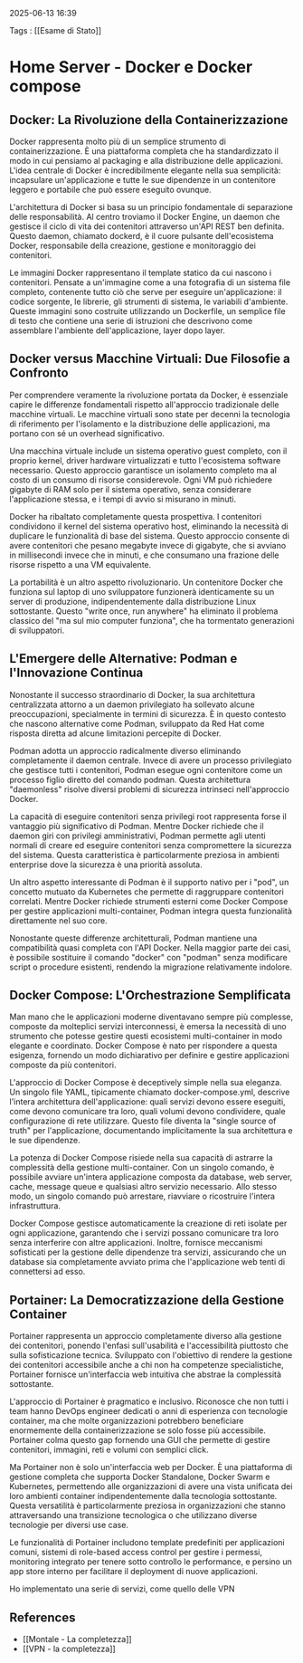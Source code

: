 2025-06-13 16:39

Tags : [[Esame di Stato]]

# Home Server -  Docker e Docker compose

## Docker: La Rivoluzione della Containerizzazione

Docker rappresenta molto più di un semplice strumento di containerizzazione. È una piattaforma completa che ha standardizzato il modo in cui pensiamo al packaging e alla distribuzione delle applicazioni. L'idea centrale di Docker è incredibilmente elegante nella sua semplicità: incapsulare un'applicazione e tutte le sue dipendenze in un contenitore leggero e portabile che può essere eseguito ovunque.

L'architettura di Docker si basa su un principio fondamentale di separazione delle responsabilità. Al centro troviamo il Docker Engine, un daemon che gestisce il ciclo di vita dei contenitori attraverso un'API REST ben definita. Questo daemon, chiamato dockerd, è il cuore pulsante dell'ecosistema Docker, responsabile della creazione, gestione e monitoraggio dei contenitori.

Le immagini Docker rappresentano il template statico da cui nascono i contenitori. Pensate a un'immagine come a una fotografia di un sistema file completo, contenente tutto ciò che serve per eseguire un'applicazione: il codice sorgente, le librerie, gli strumenti di sistema, le variabili d'ambiente. Queste immagini sono costruite utilizzando un Dockerfile, un semplice file di testo che contiene una serie di istruzioni che descrivono come assemblare l'ambiente dell'applicazione, layer dopo layer.
## Docker versus Macchine Virtuali: Due Filosofie a Confronto

Per comprendere veramente la rivoluzione portata da Docker, è essenziale capire le differenze fondamentali rispetto all'approccio tradizionale delle macchine virtuali. Le macchine virtuali sono state per decenni la tecnologia di riferimento per l'isolamento e la distribuzione delle applicazioni, ma portano con sé un overhead significativo.

Una macchina virtuale include un sistema operativo guest completo, con il proprio kernel, driver hardware virtualizzati e tutto l'ecosistema software necessario. Questo approccio garantisce un isolamento completo ma al costo di un consumo di risorse considerevole. Ogni VM può richiedere gigabyte di RAM solo per il sistema operativo, senza considerare l'applicazione stessa, e i tempi di avvio si misurano in minuti.

Docker ha ribaltato completamente questa prospettiva. I contenitori condividono il kernel del sistema operativo host, eliminando la necessità di duplicare le funzionalità di base del sistema. Questo approccio consente di avere contenitori che pesano megabyte invece di gigabyte, che si avviano in millisecondi invece che in minuti, e che consumano una frazione delle risorse rispetto a una VM equivalente.

La portabilità è un altro aspetto rivoluzionario. Un contenitore Docker che funziona sul laptop di uno sviluppatore funzionerà identicamente su un server di produzione, indipendentemente dalla distribuzione Linux sottostante. Questo "write once, run anywhere" ha eliminato il problema classico del "ma sul mio computer funziona", che ha tormentato generazioni di sviluppatori.

## L'Emergere delle Alternative: Podman e l'Innovazione Continua

Nonostante il successo straordinario di Docker, la sua architettura centralizzata attorno a un daemon privilegiato ha sollevato alcune preoccupazioni, specialmente in termini di sicurezza. È in questo contesto che nascono alternative come Podman, sviluppato da Red Hat come risposta diretta ad alcune limitazioni percepite di Docker.

Podman adotta un approccio radicalmente diverso eliminando completamente il daemon centrale. Invece di avere un processo privilegiato che gestisce tutti i contenitori, Podman esegue ogni contenitore come un processo figlio diretto del comando podman. Questa architettura "daemonless" risolve diversi problemi di sicurezza intrinseci nell'approccio Docker.

La capacità di eseguire contenitori senza privilegi root rappresenta forse il vantaggio più significativo di Podman. Mentre Docker richiede che il daemon giri con privilegi amministrativi, Podman permette agli utenti normali di creare ed eseguire contenitori senza compromettere la sicurezza del sistema. Questa caratteristica è particolarmente preziosa in ambienti enterprise dove la sicurezza è una priorità assoluta.

Un altro aspetto interessante di Podman è il supporto nativo per i "pod", un concetto mutuato da Kubernetes che permette di raggruppare contenitori correlati. Mentre Docker richiede strumenti esterni come Docker Compose per gestire applicazioni multi-container, Podman integra questa funzionalità direttamente nel suo core.

Nonostante queste differenze architetturali, Podman mantiene una compatibilità quasi completa con l'API Docker. Nella maggior parte dei casi, è possibile sostituire il comando "docker" con "podman" senza modificare script o procedure esistenti, rendendo la migrazione relativamente indolore.

## Docker Compose: L'Orchestrazione Semplificata

Man mano che le applicazioni moderne diventavano sempre più complesse, composte da molteplici servizi interconnessi, è emersa la necessità di uno strumento che potesse gestire questi ecosistemi multi-container in modo elegante e coordinato. Docker Compose è nato per rispondere a questa esigenza, fornendo un modo dichiarativo per definire e gestire applicazioni composte da più contenitori.

L'approccio di Docker Compose è deceptively simple nella sua eleganza. Un singolo file YAML, tipicamente chiamato docker-compose.yml, descrive l'intera architettura dell'applicazione: quali servizi devono essere eseguiti, come devono comunicare tra loro, quali volumi devono condividere, quale configurazione di rete utilizzare. Questo file diventa la "single source of truth" per l'applicazione, documentando implicitamente la sua architettura e le sue dipendenze.

La potenza di Docker Compose risiede nella sua capacità di astrarre la complessità della gestione multi-container. Con un singolo comando, è possibile avviare un'intera applicazione composta da database, web server, cache, message queue e qualsiasi altro servizio necessario. Allo stesso modo, un singolo comando può arrestare, riavviare o ricostruire l'intera infrastruttura.

Docker Compose gestisce automaticamente la creazione di reti isolate per ogni applicazione, garantendo che i servizi possano comunicare tra loro senza interferire con altre applicazioni. Inoltre, fornisce meccanismi sofisticati per la gestione delle dipendenze tra servizi, assicurando che un database sia completamente avviato prima che l'applicazione web tenti di connettersi ad esso.
## Portainer: La Democratizzazione della Gestione Container

Portainer rappresenta un approccio completamente diverso alla gestione dei contenitori, ponendo l'enfasi sull'usabilità e l'accessibilità piuttosto che sulla sofisticazione tecnica. Sviluppato con l'obiettivo di rendere la gestione dei contenitori accessibile anche a chi non ha competenze specialistiche, Portainer fornisce un'interfaccia web intuitiva che abstrae la complessità sottostante.

L'approccio di Portainer è pragmatico e inclusivo. Riconosce che non tutti i team hanno DevOps engineer dedicati o anni di esperienza con tecnologie container, ma che molte organizzazioni potrebbero beneficiare enormemente della containerizzazione se solo fosse più accessibile. Portainer colma questo gap fornendo una GUI che permette di gestire contenitori, immagini, reti e volumi con semplici click.

Ma Portainer non è solo un'interfaccia web per Docker. È una piattaforma di gestione completa che supporta Docker Standalone, Docker Swarm e Kubernetes, permettendo alle organizzazioni di avere una vista unificata dei loro ambienti container indipendentemente dalla tecnologia sottostante. Questa versatilità è particolarmente preziosa in organizzazioni che stanno attraversando una transizione tecnologica o che utilizzano diverse tecnologie per diversi use case.

Le funzionalità di Portainer includono template predefiniti per applicazioni comuni, sistemi di role-based access control per gestire i permessi, monitoring integrato per tenere sotto controllo le performance, e persino un app store interno per facilitare il deployment di nuove applicazioni.

Ho implementato una serie di servizi, come quello delle VPN
## References

- [[Montale - La completezza]]
- [[VPN - la completezza]]